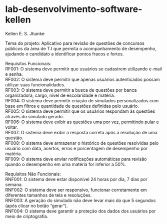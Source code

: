 # lab-desenvolvimento-software-kellen
Kellen E. S. Jhanke

Tema do projeto: Aplicativo para revisão de questões de concursos públicos da área de T.I que permita o acompanhamento de desempenho, ajudando o candidato a identificar pontos fracos e fortes.



Requisitos Funcionais:<br>
RF001: O sistema deve permitir que usuários se cadastrem utilizando e-mail e senha.<br>
RF002: O sistema deve permitir que apenas usuários autenticados possam utilizar suas funcionalidades.<br>
RF003: O sistema deve permitir a busca de questões por banca organizadora, cargo, nível de escolaridade e matéria.<br>
RF004: O sistema deve permitir criação de simulados personalizados com base em filtros e quantidade de questões definidas pelo usuário.<br>
RF005: O sistema deve permitir que os usuários respondam às questões através do simulado gerado.<br>
RF006: O sistema deve exibir as questões uma por vez, permitindo pular e voltar.<br>
RF007: O sistema deve exibir a resposta correta após a resolução de uma questão.<br>
RF008: O sistema deve armazenar o histórico de questões resolvidas pelo usuário com data, acertos, erros e porcentagem de desempenho por matéria.<br>
RF009: O sistema deve enviar notificações automáticas para revisão quando o desempenho em uma matéria for inferior a 50%.<br>



Requisitos Não Funcionais:<br>
RNF001: O sistema deve estar disponível 24 horas por dia, 7 dias por semana.<br>
RNF002: O sistema deve ser responsivo, funcionar corretamente em diferentes tamanhos de tela e resoluções.<br>
RNF003: A geração do simulado não deve levar mais do que 5 segundos (após clicar no botão “gerar”).<br>
RNF004: O sistema deve garantir a proteção dos dados dos usuários por meio de criptografia.<br>


